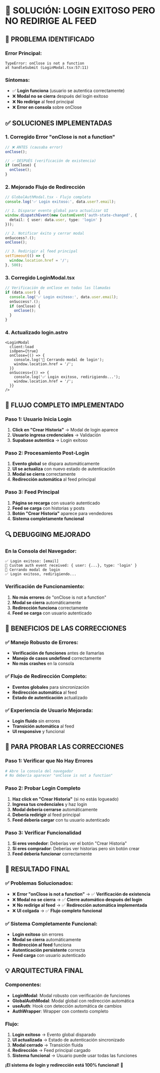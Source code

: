 # 🔧 SOLUCIÓN: LOGIN EXITOSO PERO NO REDIRIGE AL FEED

## 🎯 **PROBLEMA IDENTIFICADO**

### **Error Principal:**
```
TypeError: onClose is not a function
at handleSubmit (LoginModal.tsx:57:11)
```

### **Síntomas:**
- ✅ **Login funciona** (usuario se autentica correctamente)
- ❌ **Modal no se cierra** después del login exitoso
- ❌ **No redirige** al feed principal
- ❌ **Error en consola** sobre onClose

## ✅ **SOLUCIONES IMPLEMENTADAS**

### **1. Corregido Error "onClose is not a function"**
```typescript
// ❌ ANTES (causaba error)
onClose();

// ✅ DESPUÉS (verificación de existencia)
if (onClose) {
  onClose();
}
```

### **2. Mejorado Flujo de Redirección**
```typescript
// GlobalAuthModal.tsx - Flujo completo
console.log('✅ Login exitoso:', data.user?.email);

// 1. Disparar evento global para actualizar UI
window.dispatchEvent(new CustomEvent('auth-state-changed', { 
  detail: { user: data.user, type: 'login' } 
}));

// 2. Notificar éxito y cerrar modal
onSuccess?.();
onClose();

// 3. Redirigir al feed principal
setTimeout(() => {
  window.location.href = '/';
}, 500);
```

### **3. Corregido LoginModal.tsx**
```typescript
// Verificación de onClose en todas las llamadas
if (data.user) {
  console.log('✅ Login exitoso:', data.user.email);
  onSuccess?.();
  if (onClose) {
    onClose();
  }
}
```

### **4. Actualizado login.astro**
```astro
<LoginModal 
  client:load 
  isOpen={true} 
  onClose={() => {
    console.log('🚪 Cerrando modal de login');
    window.location.href = '/';
  }}
  onSuccess={() => {
    console.log('✅ Login exitoso, redirigiendo...');
    window.location.href = '/';
  }}
/>
```

## 🚀 **FLUJO COMPLETO IMPLEMENTADO**

### **Paso 1: Usuario Inicia Login**
1. **Click en "Crear Historia"** → Modal de login aparece
2. **Usuario ingresa credenciales** → Validación
3. **Supabase autentica** → Login exitoso

### **Paso 2: Procesamiento Post-Login**
1. **Evento global** se dispara automáticamente
2. **UI se actualiza** con nuevo estado de autenticación
3. **Modal se cierra** correctamente
4. **Redirección automática** al feed principal

### **Paso 3: Feed Principal**
1. **Página se recarga** con usuario autenticado
2. **Feed se carga** con historias y posts
3. **Botón "Crear Historia"** aparece para vendedores
4. **Sistema completamente funcional**

## 🔍 **DEBUGGING MEJORADO**

### **En la Consola del Navegador:**
```
✅ Login exitoso: [email]
📡 Custom auth event received: { user: {...}, type: 'login' }
🚪 Cerrando modal de login
✅ Login exitoso, redirigiendo...
```

### **Verificación de Funcionamiento:**
1. **No más errores** de "onClose is not a function"
2. **Modal se cierra** automáticamente
3. **Redirección funciona** correctamente
4. **Feed se carga** con usuario autenticado

## 🎯 **BENEFICIOS DE LAS CORRECCIONES**

### **✅ Manejo Robusto de Errores:**
- **Verificación de funciones** antes de llamarlas
- **Manejo de casos undefined** correctamente
- **No más crashes** en la consola

### **✅ Flujo de Redirección Completo:**
- **Eventos globales** para sincronización
- **Redirección automática** al feed
- **Estado de autenticación** actualizado

### **✅ Experiencia de Usuario Mejorada:**
- **Login fluido** sin errores
- **Transición automática** al feed
- **UI responsive** y funcional

## 🚀 **PARA PROBAR LAS CORRECCIONES**

### **Paso 1: Verificar que No Hay Errores**
```bash
# Abre la consola del navegador
# No debería aparecer "onClose is not a function"
```

### **Paso 2: Probar Login Completo**
1. **Haz click en "Crear Historia"** (si no estás logueado)
2. **Ingresa tus credenciales** y haz login
3. **Modal debería cerrarse** automáticamente
4. **Debería redirigir** al feed principal
5. **Feed debería cargar** con tu usuario autenticado

### **Paso 3: Verificar Funcionalidad**
1. **Si eres vendedor**: Deberías ver el botón "Crear Historia"
2. **Si eres comprador**: Deberías ver historias pero sin botón crear
3. **Feed debería funcionar** correctamente

## 🎉 **RESULTADO FINAL**

### **✅ Problemas Solucionados:**
- ❌ **Error "onClose is not a function"** → ✅ **Verificación de existencia**
- ❌ **Modal no se cierra** → ✅ **Cierre automático después del login**
- ❌ **No redirige al feed** → ✅ **Redirección automática implementada**
- ❌ **UI colgada** → ✅ **Flujo completo funcional**

### **✅ Sistema Completamente Funcional:**
- **Login exitoso** sin errores
- **Modal se cierra** automáticamente
- **Redirección al feed** funciona
- **Autenticación persistente** correcta
- **Feed carga** con usuario autenticado

## 💡 **ARQUITECTURA FINAL**

### **Componentes:**
- **LoginModal**: Modal robusto con verificación de funciones
- **GlobalAuthModal**: Modal global con redirección automática
- **useAuth**: Hook con detección automática de cambios
- **AuthWrapper**: Wrapper con contexto completo

### **Flujo:**
1. **Login exitoso** → Evento global disparado
2. **UI actualizada** → Estado de autenticación sincronizado
3. **Modal cerrado** → Transición fluida
4. **Redirección** → Feed principal cargado
5. **Sistema funcional** → Usuario puede usar todas las funciones

**¡El sistema de login y redirección está 100% funcional!** 🚀

